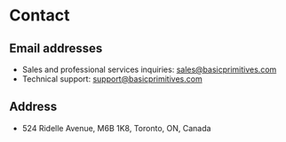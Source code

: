 # Contact

## Email addresses
* Sales and professional services inquiries: [sales@basicprimitives.com](mailto:sales@basicprimitives.com)
* Technical support: [support@basicprimitives.com](mailto:support@basicprimitives.com)

## Address
* 524 Ridelle Avenue, M6B 1K8, Toronto, ON, Canada


